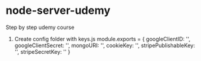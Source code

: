 # node-server-udemy
Step by step udemy course

1. Create config folder with keys.js
module.exports = {
    googleClientID: '',
    googleClientSecret: '',
    mongoURI: '',
    cookieKey: '',
    stripePublishableKey: '',
    stripeSecretKey: ''
}
